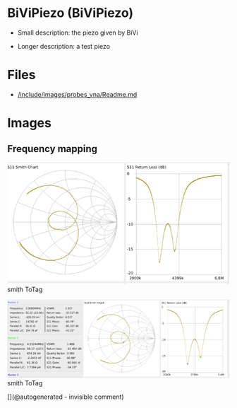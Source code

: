 # BiViPiezo (BiViPiezo)

* Small description: the piezo given by BiVi

* Longer description: a test piezo

# Files

* [/include/images/probes_vna/Readme.md](/include/images/probes_vna/Readme.md)


# Images

## Frequency mapping 

![](/include/images/probes_vna/BiViPiezo.png)
smith
ToTag

![](/include/images/probes_vna/BiViPiezo.s1p.png)
smith
ToTag





[](@autogenerated - invisible comment)